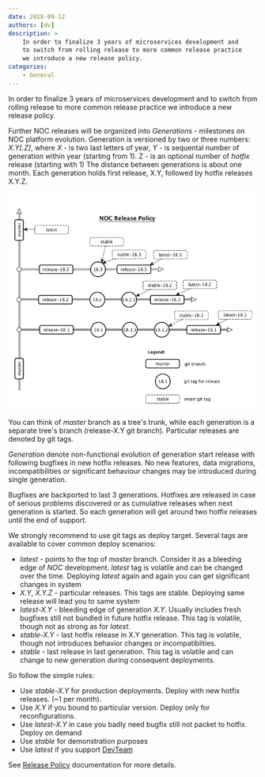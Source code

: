 ```yaml
---
date: 2018-09-12
authors: [dv]
description: >
    In order to finalize 3 years of microservices development and
    to switch from rolling release to more common release practice
    we introduce a new release policy.
categories:
    - General
---
```

In order to finalize 3 years of microservices development and
to switch from rolling release to more common release practice
we introduce a new release policy.
<!-- more -->

Further NOC releases will be organized into _Generations_ - milestones
on NOC platform evolution. Generation is versioned by two or three
numbers: _X.Y[.Z]_, where _X_ - is two last letters of year,
_Y_ - is sequental number of generation within year (starting from 1).
Z - is an optional number of _hotfix_ release (starting with 1)
The distance between generations is about one month. Each generation
holds first release, X.Y, followed by hotfix releases X.Y.Z.

![NOC Release Policy](noc-release-policy.png)

You can think of _master_ branch as a tree's trunk, while each generation
is a separate tree's branch (release-X.Y git branch). Particular
releases are denoted by git tags.

_Generation_ denote non-functional evolution of generation start release
with following bugfixes in new hotfix releases.
No new features, data migrations, incompatibilities or significant
behaviour changes may be introduced during single generation.

Bugfixes are backported to last 3 generations. Hotfixes are released
in case of serious problems discovered or as cumulative releases
when next generation is started. So each generation will get around
two hotfix releases until the end of support.

We strongly recommend to use git tags as deploy target. Several tags
are available to cover common deploy scenarios:

* *latest* - points to the top of _master_ branch. Consider it as a bleeding
edge of _NOC_ development. _latest_ tag is volatile and can be changed
over the time. Deploying _latest_ again and again you can get significant
changes in system
* *X.Y*, *X.Y.Z* - particular releases. This tags are stable. Deploying same
release will lead you to same system
* *latest-X.Y* - bleeding edge of generation _X.Y_. Usually includes
fresh bugfixes still not bundled in future hotfix release. This tag is volatile,
though not as strong as for _latest_.
* *stable-X.Y* - last hotfix release in X.Y generation. This tag is volatile,
though not introduces behavior changes or incompatiblities.
* *stable* - last release in last generation. This tag is volatile
and can change to new generation during consequent deployments.

So follow the simple rules:

* Use *stable-X.Y* for production deployments. Deploy with new hotfix releases. (~1 per month).
* Use *X.Y* if you bound to particular version. Deploy only for reconfigurations.
* Use *latest-X.Y* in case you badly need bugfix still not packet to hotfix. Deploy on demand
* Use *stable* for demonstration purposes
* Use *latest* if you support [DevTeam](/devteam/)

See [Release Policy](../../../release-policy/index.md) documentation
for more details.


